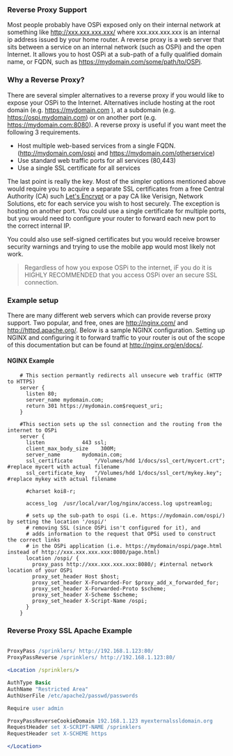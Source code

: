 ### Reverse Proxy Support

Most people probably have OSPi exposed only on their internal network at something like http://xxx.xxx.xxx.xxx/ where xxx.xxx.xxx.xxx 
is an internal ip address issued by your home router. A reverse proxy is a web server that sits between a service on an
internal network (such as OSPi) and the open Internet. It allows you to host OSPi at a sub-path of a fully qualified domain name, or FQDN,
such as https://mydomain.com/some/path/to/OSPi. 

### Why a Reverse Proxy?

There are several simpler alternatives to a reverse proxy if you would like to expose your OSPi to the Internet. Alternatives include hosting
at the root domain (e.g. https://mydomain.com ), at a subdomain (e.g. https://ospi.mydomain.com) or on another port (e.g. https://mydomain.com:8080).
A reverse proxy is useful if you want meet the following 3 requirements.

* Host multiple web-based services from a single FQDN. (http://mydomain.com/ospi and https://mydomain.com/otherservice)
* Use standard web traffic ports for all services (80,443)
* Use a single SSL certificate for all services

The last point is really the key. Most of the simpler options mentioned above would require you to acquire a separate SSL certificates from a free
Central Authority (CA) such [Let's Encrypt](https://letsencrypt.org/) or a pay CA like Verisign, Network Solutions, etc for each service you wish to host securely. The exception is hosting on another port. 
You could use a single certificate for multiple ports, but you would need to configure your router to forward each new port to the correct internal IP. 

You could also use self-signed certificates but you would receive browser security warnings and trying to use the mobile app would most likely not work.

> Regardless of how you expose OSPi to the internet, iF you do it is HIGHLY RECOMMENDED that you access OSPi over an secure SSL connection. 

### Example setup

There are many different web servers which can provide reverse proxy support. Two popular, and free, ones are http://nginx.com/ and http://httpd.apache.org/.
Below is a sample NGINX configuration. Setting up NGINX and configuring it to forward traffic to your router is out of the scope of this documentation but can be found at http://nginx.org/en/docs/.

#### NGINX Example

```Nginx
    # This section permantly redirects all unsecure web traffic (HTTP to HTTPS)
    server {
      listen 80;
      server_name mydomain.com;
      return 301 https://mydomain.com$request_uri;
    }
    
    #This section sets up the ssl connection and the routing from the internet to OSPi
    server {
      listen			443 ssl;
      client_max_body_size    300M;
      server_name		mydomain.com;
      ssl_certificate		"/Volumes/hdd 1/docs/ssl_cert/mycert.crt"; #replace mycert with actual filename
      ssl_certificate_key	"/Volumes/hdd 1/docs/ssl_cert/mykey.key"; #replace mykey with actual filename

      #charset koi8-r;

      access_log  /usr/local/var/log/nginx/access.log upstreamlog;
   
      # sets up the sub-path to ospi (i.e. https://mydomain.com/ospi/)  by setting the location '/ospi/'
      # removing SSL (since OSPi isn't configured for it), and
      # adds information to the request that OPSi used to construct the correct links
      # in the OSPi application (i.e. https://mydomain/ospi/page.html instead of http://xxx.xxx.xxx.xxx:8080/page.html)
      location /ospi/ {
        proxy_pass http://xxx.xxx.xxx.xxx:8080/; #internal network location of your OSPi
        proxy_set_header Host $host;
        proxy_set_header X-Forwarded-For $proxy_add_x_forwarded_for;
        proxy_set_header X-Forwarded-Proto $scheme;
        proxy_set_header X-Scheme $scheme;
        proxy_set_header X-Script-Name /ospi;
      }
    }
```

### Reverse Proxy SSL Apache Example
```Apache

ProxyPass /sprinklers/ http://192.168.1.123:80/
ProxyPassReverse /sprinklers/ http://192.168.1.123:80/

<Location /sprinklers/>

AuthType Basic
AuthName "Restricted Area"
AuthUserFile /etc/apache2/passwd/passwords

Require user admin

ProxyPassReverseCookieDomain 192.168.1.123 myexternalssldomain.org
RequestHeader set X-SCRIPT-NAME /sprinklers
RequestHeader set X-SCHEME https

</Location>

```